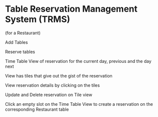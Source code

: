 # Table Reservation Management System (TRMS)
(for a Restaurant)



Add Tables

Reserve tables

Time Table View of reservation for the current day, previous and the day next 

View has tiles that give out the gist of the reservation

View reservation details by clicking on the tiles

Update and Delete reservation on Tile view

Click an empty slot on the Time Table View to create a reservation on the corresponding Restaurant table 
